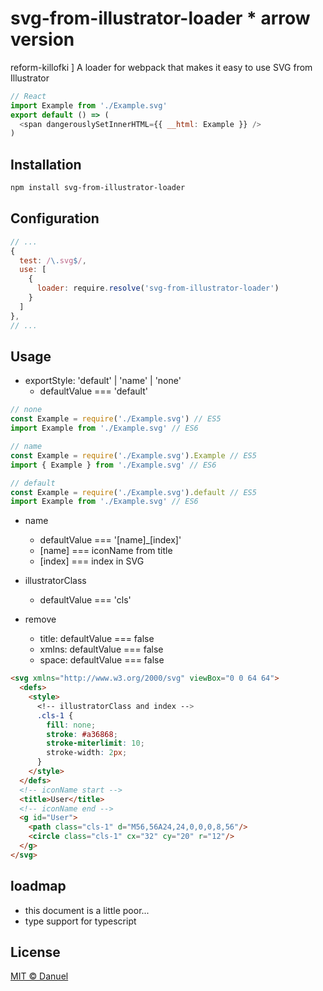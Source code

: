 # svg-from-illustrator-loader * arrow version 

reform-killofki ] A loader for webpack that makes it easy to use SVG from Illustrator

```js
// React
import Example from './Example.svg'
export default () => (
  <span dangerouslySetInnerHTML={{ __html: Example }} />
)
```

## Installation

```bash
npm install svg-from-illustrator-loader
```

## Configuration

```javascript
// ...
{
  test: /\.svg$/,
  use: [
    {
      loader: require.resolve('svg-from-illustrator-loader')
    }
  ]
},
// ...
```

## Usage

- exportStyle: 'default' | 'name' | 'none'
    - defaultValue === 'default'

```javascript
// none
const Example = require('./Example.svg') // ES5
import Example from './Example.svg' // ES6

// name
const Example = require('./Example.svg').Example // ES5
import { Example } from './Example.svg' // ES6

// default
const Example = require('./Example.svg').default // ES5
import Example from './Example.svg' // ES6
```

- name

    - defaultValue === '[name]_[index]'
    - [name] === iconName from title
    - [index] === index in SVG

- illustratorClass
    - defaultValue === 'cls'

- remove
    - title: defaultValue === false
    - xmlns: defaultValue === false
    - space: defaultValue === false

```html
<svg xmlns="http://www.w3.org/2000/svg" viewBox="0 0 64 64">
  <defs>
    <style>
      <!-- illustratorClass and index -->
      .cls-1 {
        fill: none;
        stroke: #a36868;
        stroke-miterlimit: 10;
        stroke-width: 2px;
      }
    </style>
  </defs>
  <!-- iconName start -->
  <title>User</title>
  <!-- iconName end -->
  <g id="User">
    <path class="cls-1" d="M56,56A24,24,0,0,0,8,56"/>
    <circle class="cls-1" cx="32" cy="20" r="12"/>
  </g>
</svg>
```

## loadmap

- this document is a little poor...
- type support for typescript

## License

[MIT © Danuel](public.danuel@gmail.com)

